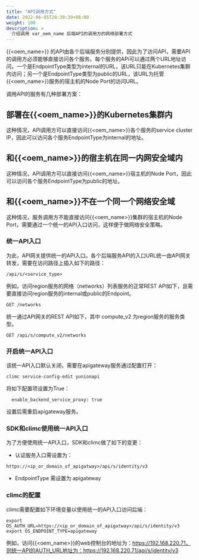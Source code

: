 ```yaml
---
title: "API调用方式"
date: 2022-06-05T20:39:39+08:00
weight: 100
description: >
  介绍调用 var_oem_name 后端API的调用方的网络部署方式
---
```


{{<oem_name>}} 的API由各个后端服务分别提供，因此为了访问API，需要API的调用方必须能够直接访问各个服务。每个服务的APi可以通过两个URL地址访问。一个是EndpointType类型为internal的URL，该URL只能在Kubernetes集群内访问；另一个是EndpointType类型为public的URL，该URL为托管{{<oem_name>}}服务的宿主机的Node Port的访问URL。

调用API的服务有几种部署方案：

## 部署在{{<oem_name>}}的Kubernetes集群内

这种情况，API调用方可以直接访问{{<oem_name>}}各个服务的service cluster IP，因此可以访问各个服务EndpointType为internal的地址。

## 和{{<oem_name>}}的宿主机在同一内网安全域内

这种情况，API调用方可以直接访问{{<oem_name>}}宿主机的Node Port，因此可以访问各个服务EndpointType为public的地址。

## 和{{<oem_name>}}不在一个同一个网络安全域

这种情况，服务调用方不能直接访问{{<oem_name>}}集群的宿主机的Node Port，需要通过一个统一的API入口访问，这样便于做网络安全策略。

### 统一API入口

为此，API网关提供统一的API入口。各个后端服务API的入口URL统一由API网关转发，需要在访问路径上插入如下的路径：

```
/api/s/<service_type>
```

例如，访问region服务的网络（networks）列表服务的正常REST API如下，且需要直接访问region服务的internal或public的Endpoint。

```
GET /networks
```

统一通过API网关的REST API如下，其中 compute_v2 为region服务的服务类型。

```
GET /api/s/compute_v2/networks
```

### 开启统一API入口

该统一API入口默认关闭，需要在apigateway服务通过配置打开：

```
climc service-config-edit yunionapi
```

将如下配置项设置为True：

```
  enable_backend_service_proxy: true
```

设置后需重启apigateway服务。

### SDK和climc使用统一API入口

为了方便使用统一API入口，SDK和climc做了如下的变更：

* 认证服务入口需设置为：

```
https://<ip_or_domain_of_apigatway>/api/s/identity/v3
```

* EndpointType 需设置为 apigateway

### climc的配置

climc需要配置如下环境变量以使用统一的API入口访问后端：

```
export OS_AUTH_URL=https://<ip_or_domain_of_apigatway>/api/s/identity/v3
export OS_ENDPOINT_TYPE=apigateway
```

例如，访问{{<oem_name>}}的web控制台的地址为：https://192.168.220.71，则统一API的AUTH_URL地址为：https://192.168.220.71/api/s/identity/v3
